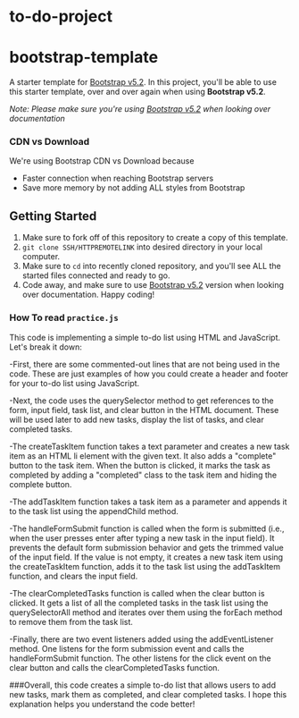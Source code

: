 # to-do-project
# bootstrap-template
A starter template for [Bootstrap v5.2](https://getbootstrap.com/docs/5.2/getting-started/introduction/).
In this project, you'll be able to use this starter template, over and over again when using **Bootstrap v5.2**.

*Note: Please make sure you're using [Bootstrap v5.2](https://getbootstrap.com/docs/5.2/getting-started/introduction/) when looking over documentation*

### CDN vs Download
We're using Bootstrap CDN vs Download because
- Faster connection when reaching Bootstrap servers
- Save more memory by not adding ALL styles from Bootstrap

## Getting Started
1. Make sure to fork off of this repository to create a copy of this template.
2. `git clone SSH/HTTPREMOTELINK` into desired directory in your local computer.
3. Make sure to `cd` into recently cloned repository, and you'll see ALL the started files connected and ready to go.
4. Code away, and make sure to use [Bootstrap v5.2](https://getbootstrap.com/docs/5.2/getting-started/introduction/) version when looking over documentation. Happy coding!

### How To read `practice.js` 

This code is implementing a simple to-do list using HTML and JavaScript. Let's break it down:

-First, there are some commented-out lines that are not being used in the code. These are just examples of how you could create a header and footer for your to-do list using JavaScript.

-Next, the code uses the querySelector method to get references to the form, input field, task list, and clear button in the HTML document. These will be used later to add new tasks, display the list of tasks, and clear completed tasks.

-The createTaskItem function takes a text parameter and creates a new task item as an HTML li element with the given text. It also adds a "complete" button to the task item. When the button is clicked, it marks the task as completed by adding a "completed" class to the task item and hiding the complete button.

-The addTaskItem function takes a task item as a parameter and appends it to the task list using the appendChild method.

-The handleFormSubmit function is called when the form is submitted (i.e., when the user presses enter after typing a new task in the input field). It prevents the default form submission behavior and gets the trimmed value of the input field. If the value is not empty, it creates a new task item using the createTaskItem function, adds it to the task list using the addTaskItem function, and clears the input field.

-The clearCompletedTasks function is called when the clear button is clicked. It gets a list of all the completed tasks in the task list using the querySelectorAll method and iterates over them using the forEach method to remove them from the task list.

-Finally, there are two event listeners added using the addEventListener method. One listens for the form submission event and calls the handleFormSubmit function. The other listens for the click event on the clear button and calls the clearCompletedTasks function.

###Overall, this code creates a simple to-do list that allows users to add new tasks, mark them as completed, and clear completed tasks. I hope this explanation helps you understand the code better!